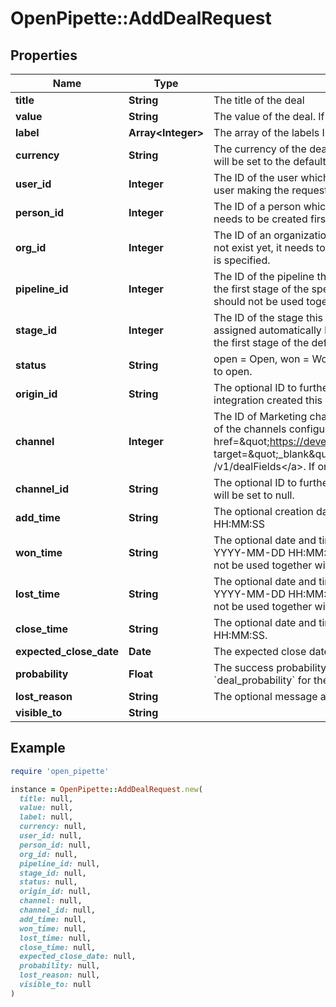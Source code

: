 # OpenPipette::AddDealRequest

## Properties

| Name | Type | Description | Notes |
| ---- | ---- | ----------- | ----- |
| **title** | **String** | The title of the deal |  |
| **value** | **String** | The value of the deal. If omitted, value will be set to 0. | [optional] |
| **label** | **Array&lt;Integer&gt;** | The array of the labels IDs. | [optional] |
| **currency** | **String** | The currency of the deal. Accepts a 3-character currency code. If omitted, currency will be set to the default currency of the authorized user. | [optional] |
| **user_id** | **Integer** | The ID of the user which will be the owner of the created deal. If not provided, the user making the request will be used. | [optional] |
| **person_id** | **Integer** | The ID of a person which this deal will be linked to. If the person does not exist yet, it needs to be created first. This property is required unless &#x60;org_id&#x60; is specified. | [optional] |
| **org_id** | **Integer** | The ID of an organization which this deal will be linked to. If the organization does not exist yet, it needs to be created first. This property is required unless &#x60;person_id&#x60; is specified. | [optional] |
| **pipeline_id** | **Integer** | The ID of the pipeline this deal will be added to. By default, the deal will be added to the first stage of the specified pipeline. Please note that &#x60;pipeline_id&#x60; and &#x60;stage_id&#x60; should not be used together as &#x60;pipeline_id&#x60; will be ignored. | [optional] |
| **stage_id** | **Integer** | The ID of the stage this deal will be added to. Please note that a pipeline will be assigned automatically based on the &#x60;stage_id&#x60;. If omitted, the deal will be placed in the first stage of the default pipeline. | [optional] |
| **status** | **String** | open &#x3D; Open, won &#x3D; Won, lost &#x3D; Lost, deleted &#x3D; Deleted. If omitted, status will be set to open. | [optional] |
| **origin_id** | **String** | The optional ID to further distinguish the origin of the deal - e.g. Which API integration created this deal. If omitted, &#x60;origin_id&#x60; will be set to null. | [optional] |
| **channel** | **Integer** | The ID of Marketing channel this deal was created from. Provided value must be one of the channels configured for your company. You can fetch allowed values with &lt;a href&#x3D;\&quot;https://developers.pipedrive.com/docs/api/v1/DealFields#getDealField\&quot; target&#x3D;\&quot;_blank\&quot; rel&#x3D;\&quot;noopener noreferrer\&quot;&gt;GET /v1/dealFields&lt;/a&gt;. If omitted, channel will be set to null. | [optional] |
| **channel_id** | **String** | The optional ID to further distinguish the Marketing channel. If omitted, &#x60;channel_id&#x60; will be set to null. | [optional] |
| **add_time** | **String** | The optional creation date &amp; time of the deal in UTC. Format: YYYY-MM-DD HH:MM:SS | [optional] |
| **won_time** | **String** | The optional date and time of changing the deal status as won in UTC. Format: YYYY-MM-DD HH:MM:SS. Can be set only when deal &#x60;status&#x60; is already Won. Can not be used together with &#x60;lost_time&#x60;. | [optional] |
| **lost_time** | **String** | The optional date and time of changing the deal status as lost in UTC. Format: YYYY-MM-DD HH:MM:SS. Can be set only when deal &#x60;status&#x60; is already Lost. Can not be used together with &#x60;won_time&#x60;. | [optional] |
| **close_time** | **String** | The optional date and time of closing the deal in UTC. Format: YYYY-MM-DD HH:MM:SS. | [optional] |
| **expected_close_date** | **Date** | The expected close date of the deal. In ISO 8601 format: YYYY-MM-DD. | [optional] |
| **probability** | **Float** | The success probability percentage of the deal. Used/shown only when &#x60;deal_probability&#x60; for the pipeline of the deal is enabled. | [optional] |
| **lost_reason** | **String** | The optional message about why the deal was lost (to be used when status &#x3D; lost) | [optional] |
| **visible_to** | **String** |  | [optional] |

## Example

```ruby
require 'open_pipette'

instance = OpenPipette::AddDealRequest.new(
  title: null,
  value: null,
  label: null,
  currency: null,
  user_id: null,
  person_id: null,
  org_id: null,
  pipeline_id: null,
  stage_id: null,
  status: null,
  origin_id: null,
  channel: null,
  channel_id: null,
  add_time: null,
  won_time: null,
  lost_time: null,
  close_time: null,
  expected_close_date: null,
  probability: null,
  lost_reason: null,
  visible_to: null
)
```

